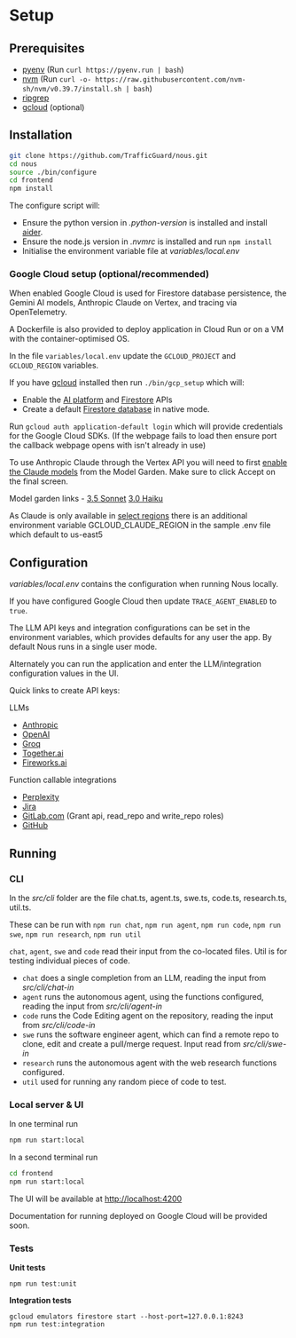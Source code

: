 # Setup

## Prerequisites

- [pyenv](https://github.com/pyenv/pyenv) (Run `curl https://pyenv.run | bash`)
- [nvm](https://github.com/nvm-sh/nvm) (Run `curl -o- https://raw.githubusercontent.com/nvm-sh/nvm/v0.39.7/install.sh | bash`)
- [ripgrep](https://github.com/BurntSushi/ripgrep?tab=readme-ov-file#installation)
- [gcloud](https://cloud.google.com/sdk/docs/install) (optional)

## Installation
```bash
git clone https://github.com/TrafficGuard/nous.git
cd nous
source ./bin/configure
cd frontend
npm install
```
The configure script will:

- Ensure the python version in *.python-version* is installed and install [aider](https://aider.chat/).
- Ensure the node.js version in *.nvmrc* is installed and run `npm install`
- Initialise the environment variable file at *variables/local.env*

### Google Cloud setup (optional/recommended)

When enabled Google Cloud is used for Firestore database persistence, the Gemini AI models, Anthropic Claude on Vertex, and tracing via OpenTelemetry.

A Dockerfile is also provided to deploy application in Cloud Run or on a VM with the container-optimised OS.

In the file `variables/local.env` update the `GCLOUD_PROJECT` and `GCLOUD_REGION` variables.

If you have [gcloud](https://cloud.google.com/sdk/docs/install) installed then run `./bin/gcp_setup` which will:

- Enable the [AI platform](https://console.cloud.google.com/apis/library/aiplatform.googleapis.com) and [Firestore](https://console.cloud.google.com/apis/library/firestore.googleapis.com) APIs
- Create a default [Firestore database](https://console.cloud.google.com/firestore/databases) in native mode.

Run `gcloud auth application-default login` which will provide credentials for the Google Cloud SDKs. (If the webpage fails to load then ensure port the callback webpage opens with isn't already in use)

To use Anthropic Claude through the Vertex API you will need to first [enable the Claude models](https://cloud.google.com/vertex-ai/generative-ai/docs/partner-models/use-claude#grant-permissions) from the Model Garden. Make sure to click Accept on the final screen.

Model garden links - [3.5 Sonnet](https://console.cloud.google.com/vertex-ai/publishers/anthropic/model-garden/claude-3-5-sonnet?supportedpurview=project)
[3.0 Haiku](https://console.cloud.google.com/vertex-ai/publishers/anthropic/model-garden/claude-3-haiku?supportedpurview=project)

As Claude is only available in [select regions](https://cloud.google.com/vertex-ai/generative-ai/docs/partner-models/use-claude#regions) there is an additional environment variable GCLOUD_CLAUDE_REGION in the sample .env file which default to us-east5

## Configuration

*variables/local.env* contains the configuration when running Nous locally.

If you have configured Google Cloud then update `TRACE_AGENT_ENABLED` to `true`.

The LLM API keys and integration configurations can be set in the environment variables, which provides defaults for any user the app. By default Nous runs in a single user mode.

Alternately you can run the application and enter the LLM/integration configuration values in the UI.

Quick links to create API keys:

LLMs
- [Anthropic](https://console.anthropic.com/settings/keys)
- [OpenAI](https://platform.openai.com/api-keys)
- [Groq](https://console.groq.com/keys)
- [Together.ai](https://api.together.ai/settings/api-keys)
- [Fireworks.ai](https://fireworks.ai/api-keys)

Function callable integrations
- [Perplexity](https://www.perplexity.ai/settings/api)
- [Jira](https://id.atlassian.com/manage-profile/security/api-tokens)
- [GitLab.com](https://www.gitab.com/-/user_settings/personal_access_tokens) (Grant api, read_repo and write_repo roles)
- [GitHub](https://github.com/settings/tokens?type=beta)

## Running

### CLI

In the *src/cli* folder are the file chat.ts, agent.ts, swe.ts, code.ts, research.ts, util.ts.

These can be run with `npm run chat`, `npm run agent`, `npm run code`, `npm run swe`, `npm run research`, `npm run util`

`chat`, `agent`, `swe` and `code` read their input from the co-located files. Util is for testing individual pieces of code.

- `chat` does a single completion from an LLM, reading the input from *src/cli/chat-in*
- `agent` runs the autonomous agent, using the functions configured, reading the input from *src/cli/agent-in*
- `code` runs the Code Editing agent on the repository, reading the input from *src/cli/code-in*
- `swe` runs the software engineer agent, which can find a remote repo to clone, edit and create a pull/merge request. Input read from *src/cli/swe-in*
- `research` runs the autonomous agent with the web research functions configured.
- `util` used for running any random piece of code to test.

### Local server & UI

In one terminal run
```bash
npm run start:local
```
In a second terminal run
```bash
cd frontend
npm run start:local
```
The UI will be available at [http://localhost:4200](http://localhost:4200)

Documentation for running deployed on Google Cloud will be provided soon.

### Tests

**Unit tests**

`npm run test:unit`

**Integration tests**
```
gcloud emulators firestore start --host-port=127.0.0.1:8243
npm run test:integration
```

